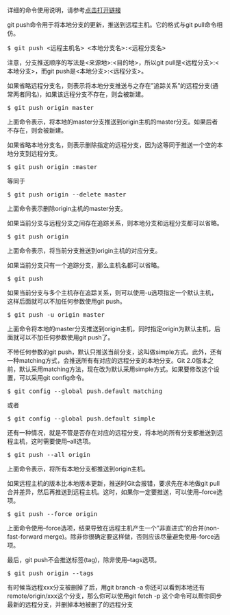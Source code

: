 详细的命令使用说明，请参考<a href="http://www.yiibai.com/git/home.html">点击打开链接</a>

<p>git push命令用于将本地分支的更新，推送到远程主机。它的格式与git pull命令相仿。</p>

<pre>$ git push <远程主机名> <本地分支名>:<远程分支名></pre>
<p>注意，分支推送顺序的写法是<来源地>:<目的地>，所以git pull是<远程分支>:<本地分支>，而git push是<本地分支>:<远程分支>。</p>

<p>如果省略远程分支名，则表示将本地分支推送与之存在”追踪关系”的远程分支(通常两者同名)，如果该远程分支不存在，则会被新建。</p>

<pre>$ git push origin master</pre>
<p>上面命令表示，将本地的master分支推送到origin主机的master分支。如果后者不存在，则会被新建。</p>

<p>如果省略本地分支名，则表示删除指定的远程分支，因为这等同于推送一个空的本地分支到远程分支。</p>

<pre>$ git push origin :master</pre>
<p> 等同于</p>
<pre>$ git push origin --delete master</pre>
<p>上面命令表示删除origin主机的master分支。</p>

<p>如果当前分支与远程分支之间存在追踪关系，则本地分支和远程分支都可以省略。</p>

<pre>$ git push origin</pre>
<p>上面命令表示，将当前分支推送到origin主机的对应分支。</p>

<p>如果当前分支只有一个追踪分支，那么主机名都可以省略。</p>

<pre>$ git push</pre>
<p>如果当前分支与多个主机存在追踪关系，则可以使用-u选项指定一个默认主机，这样后面就可以不加任何参数使用git push。</p>

<pre>$ git push -u origin master</pre>
<p>上面命令将本地的master分支推送到origin主机，同时指定origin为默认主机，后面就可以不加任何参数使用git push了。</p>

<p>不带任何参数的git push，默认只推送当前分支，这叫做simple方式。此外，还有一种matching方式，会推送所有有对应的远程分支的本地分支。Git 2.0版本之前，默认采用matching方法，现在改为默认采用simple方式。如果要修改这个设置，可以采用git config命令。</p>

<pre>$ git config --global push.default matching</pre>
<p> 或者</p>
<pre>$ git config --global push.default simple</pre>
<p>还有一种情况，就是不管是否存在对应的远程分支，将本地的所有分支都推送到远程主机，这时需要使用–all选项。</p>

<pre>$ git push --all origin</pre>
<p>上面命令表示，将所有本地分支都推送到origin主机。</p>

<p>如果远程主机的版本比本地版本更新，推送时Git会报错，要求先在本地做git pull合并差异，然后再推送到远程主机。这时，如果你一定要推送，可以使用–force选项。</p>


<pre>$ git push --force origin</pre>
<p>上面命令使用–force选项，结果导致在远程主机产生一个”非直进式”的合并(non-fast-forward merge)。除非你很确定要这样做，否则应该尽量避免使用–force选项。</p>

<p>最后，git push不会推送标签(tag)，除非使用–tags选项。</p>

<pre>$ git push origin --tags</pre>

<p>有时候当远程xxx分支被删掉了后，用git branch -a 你还可以看到本地还有remote/origin/xxx这个分支，那么你可以使用git fetch -p 这个命令可以帮你同步最新的远程分支，并删掉本地被删了的远程分支</p>